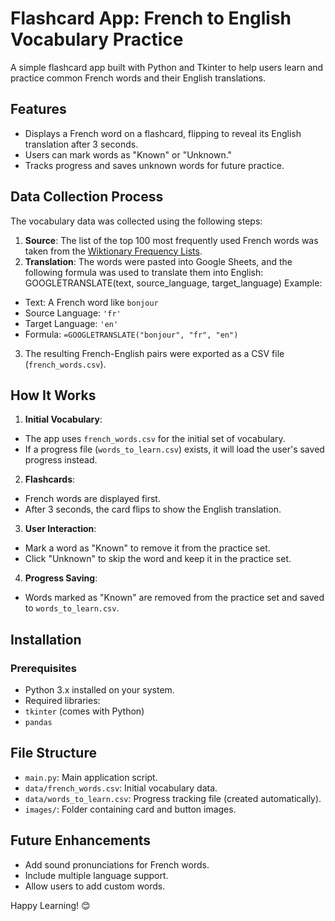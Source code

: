 # Flashcard App: French to English Vocabulary Practice

A simple flashcard app built with Python and Tkinter to help users learn and practice common French words and their English translations.

## Features

- Displays a French word on a flashcard, flipping to reveal its English translation after 3 seconds.
- Users can mark words as "Known" or "Unknown."
- Tracks progress and saves unknown words for future practice.

## Data Collection Process

The vocabulary data was collected using the following steps:

1. **Source**: The list of the top 100 most frequently used French words was taken from the [Wiktionary Frequency Lists](https://en.wiktionary.org/wiki/Wiktionary:Frequency_lists).
2. **Translation**: The words were pasted into Google Sheets, and the following formula was used to translate them into English:
GOOGLETRANSLATE(text, source_language, target_language)
Example:
- Text: A French word like `bonjour`
- Source Language: `'fr'`
- Target Language: `'en'`
- Formula: `=GOOGLETRANSLATE("bonjour", "fr", "en")`
3. The resulting French-English pairs were exported as a CSV file (`french_words.csv`).

## How It Works

1. **Initial Vocabulary**:
- The app uses `french_words.csv` for the initial set of vocabulary.
- If a progress file (`words_to_learn.csv`) exists, it will load the user's saved progress instead.

2. **Flashcards**:
- French words are displayed first.
- After 3 seconds, the card flips to show the English translation.

3. **User Interaction**:
- Mark a word as "Known" to remove it from the practice set.
- Click "Unknown" to skip the word and keep it in the practice set.

4. **Progress Saving**:
- Words marked as "Known" are removed from the practice set and saved to `words_to_learn.csv`.

## Installation

### Prerequisites

- Python 3.x installed on your system.
- Required libraries:
- `tkinter` (comes with Python)
- `pandas`

## File Structure

- `main.py`: Main application script.
- `data/french_words.csv`: Initial vocabulary data.
- `data/words_to_learn.csv`: Progress tracking file (created automatically).
- `images/`: Folder containing card and button images.


## Future Enhancements

- Add sound pronunciations for French words.
- Include multiple language support.
- Allow users to add custom words.

Happy Learning! 😊
